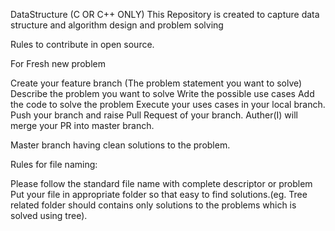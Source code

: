DataStructure (C OR C++ ONLY)
This Repository is created to capture data structure and algorithm design and problem solving

Rules to contribute in open source.

For Fresh new problem

Create your feature branch (The problem statement you want to solve)
Describe the problem you want to solve
Write the possible use cases
Add the code to solve the problem
Execute your uses cases in your local branch.
Push your branch and raise Pull Request of your branch.
Auther(I) will merge your PR into master branch.

Master branch having clean solutions to the problem.

Rules for file naming:

Please follow the standard file name with complete descriptor or problem
Put your file in appropriate folder so that easy to find solutions.(eg. Tree related folder should contains only solutions to the problems which is solved using tree).
